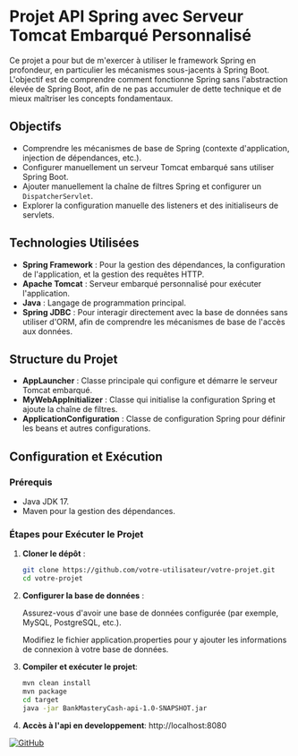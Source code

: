 # Projet API Spring avec Serveur Tomcat Embarqué Personnalisé

Ce projet a pour but de m'exercer à utiliser le framework Spring en profondeur, en particulier les mécanismes sous-jacents à Spring Boot. L'objectif est de comprendre comment fonctionne Spring sans l'abstraction élevée de Spring Boot, afin de ne pas accumuler de dette technique et de mieux maîtriser les concepts fondamentaux.

## Objectifs

- Comprendre les mécanismes de base de Spring (contexte d'application, injection de dépendances, etc.).
- Configurer manuellement un serveur Tomcat embarqué sans utiliser Spring Boot.
- Ajouter manuellement la chaîne de filtres Spring et configurer un `DispatcherServlet`.
- Explorer la configuration manuelle des listeners et des initialiseurs de servlets.

## Technologies Utilisées

- **Spring Framework** : Pour la gestion des dépendances, la configuration de l'application, et la gestion des requêtes HTTP.
- **Apache Tomcat** : Serveur embarqué personnalisé pour exécuter l'application.
- **Java** : Langage de programmation principal.
- **Spring JDBC** : Pour interagir directement avec la base de données sans utiliser d'ORM, afin de comprendre les mécanismes de base de l'accès aux données.

## Structure du Projet

- **AppLauncher** : Classe principale qui configure et démarre le serveur Tomcat embarqué.
- **MyWebAppInitializer** : Classe qui initialise la configuration Spring et ajoute la chaîne de filtres.
- **ApplicationConfiguration** : Classe de configuration Spring pour définir les beans et autres configurations.

## Configuration et Exécution

### Prérequis

- Java JDK 17.
- Maven pour la gestion des dépendances.

### Étapes pour Exécuter le Projet

1. **Cloner le dépôt** :
   ```bash
   git clone https://github.com/votre-utilisateur/votre-projet.git
   cd votre-projet
   ```

2. **Configurer la base de données** :

    Assurez-vous d'avoir une base de données configurée (par exemple, MySQL, PostgreSQL, etc.).

    Modifiez le fichier application.properties pour y ajouter les informations de connexion à votre base de données.

3. **Compiler et exécuter le projet**:
   ```bash
   mvn clean install
   mvn package
   cd target
   java -jar BankMasteryCash-api-1.0-SNAPSHOT.jar
   ```
4. **Accès à l'api en developpement**:
   http://localhost:8080

[![GitHub](https://img.shields.io/badge/GitHub-Frontend-181717?style=for-the-badge&logo=github)](https://github.com/nilsw13/BankMasteryCash)


